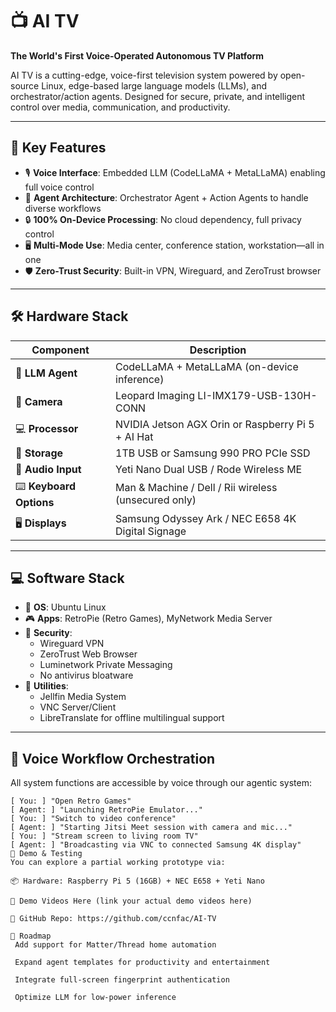 # 📺 AI TV  
**The World's First Voice-Operated Autonomous TV Platform**

AI TV is a cutting-edge, voice-first television system powered by open-source Linux, edge-based large language models (LLMs), and orchestrator/action agents. Designed for secure, private, and intelligent control over media, communication, and productivity.

---

## 🧠 Key Features

- 🎙️ **Voice Interface**: Embedded LLM (CodeLLaMA + MetaLLaMA) enabling full voice control
- 🧩 **Agent Architecture**: Orchestrator Agent + Action Agents to handle diverse workflows
- 🔒 **100% On-Device Processing**: No cloud dependency, full privacy control
- 🖥️ **Multi-Mode Use**: Media center, conference station, workstation—all in one
- 🛡️ **Zero-Trust Security**: Built-in VPN, Wireguard, and ZeroTrust browser

---

## 🛠️ Hardware Stack

| Component                          | Description                                           |
|-----------------------------------|-------------------------------------------------------|
| 🧠 **LLM Agent**                  | CodeLLaMA + MetaLLaMA (on-device inference)          |
| 🎥 **Camera**                     | Leopard Imaging LI-IMX179-USB-130H-CONN              |
| 💻 **Processor**                  | NVIDIA Jetson AGX Orin or Raspberry Pi 5 + AI Hat   |
| 💽 **Storage**                    | 1TB USB or Samsung 990 PRO PCIe SSD                 |
| 🎤 **Audio Input**                | Yeti Nano Dual USB / Rode Wireless ME               |
| ⌨️ **Keyboard Options**          | Man & Machine / Dell / Rii wireless (unsecured only)|
| 🖥️ **Displays**                  | Samsung Odyssey Ark / NEC E658 4K Digital Signage   |

---

## 💻 Software Stack

- 🧠 **OS**: Ubuntu Linux
- 🎮 **Apps**: RetroPie (Retro Games), MyNetwork Media Server
- 🔐 **Security**:
  - Wireguard VPN
  - ZeroTrust Web Browser
  - Luminetwork Private Messaging
  - No antivirus bloatware
- 🔧 **Utilities**:
  - Jellfin Media System
  - VNC Server/Client
  - LibreTranslate for offline multilingual support

---

## 🔄 Voice Workflow Orchestration

All system functions are accessible by voice through our agentic system:

```plaintext
[ You: ] "Open Retro Games"  
[ Agent: ] "Launching RetroPie Emulator..."  
[ You: ] "Switch to video conference"  
[ Agent: ] "Starting Jitsi Meet session with camera and mic..."  
[ You: ] "Stream screen to living room TV"  
[ Agent: ] "Broadcasting via VNC to connected Samsung 4K display"
🧪 Demo & Testing
You can explore a partial working prototype via:

📦 Hardware: Raspberry Pi 5 (16GB) + NEC E658 + Yeti Nano

🎥 Demo Videos Here (link your actual demo videos here)

🧪 GitHub Repo: https://github.com/ccnfac/AI-TV

🚧 Roadmap
 Add support for Matter/Thread home automation

 Expand agent templates for productivity and entertainment

 Integrate full-screen fingerprint authentication

 Optimize LLM for low-power inference
